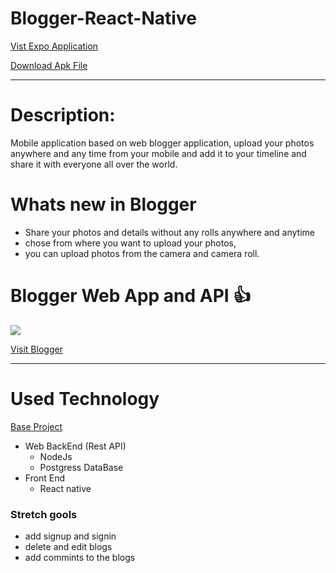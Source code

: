 # Blogger-React-Native


[Vist Expo Application](https://expo.io/dashboard/ahmad.salah/builds/ae8557ff-a26c-4189-9775-6305b1f07959)

[Download Apk File](https://exp-shell-app-assets.s3.us-west-1.amazonaws.com/android/%40ahmad.salah/blogger-84868314e1a640a2a3d59d1846a9db07-signed.apk)

---

# Description:
Mobile application based on web blogger application, upload your photos anywhere and any time from your mobile and add it to your timeline and share it with everyone all over the world.

# Whats new in Blogger 
- Share your photos and details without any rolls anywhere and anytime
- chose from where you want to upload your photos,
- you can upload photos from the camera and camera roll.

# Blogger Web App and API  :+1: 
![](https://i.imgur.com/XD0Q9K7.png)

[Visit Blogger](https://w7-mariam-salah.herokuapp.com/)

---

# Used Technology
[Base Project](https://github.com/GSG-G8/w7-mariam-salah/blob/master/server/routes/index.js)
- Web BackEnd (Rest API)
    - NodeJs
    - Postgress DataBase
- Front End
    - React native 
    

### Stretch gools
- add signup and signin 
- delete and edit blogs
- add commints to the blogs



